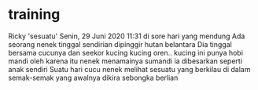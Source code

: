 # training
Ricky
'sesuatu'
Senin, 29 Juni 2020 11:31
di sore hari yang mendung
Ada seorang nenek tinggal sendirian
dipinggir hutan belantara
Dia tinggal bersama cucunya dan seekor kucing
kucing oren..
kucing ini punya hobi mandi
oleh karena itu nenek menamainya sumandi
ia dibesarkan seperti anak sendiri
Suatu hari cucu nenek melihat sesuatu yang berkilau di dalam semak-semak 
yang awalnya dikira sebongka berlian